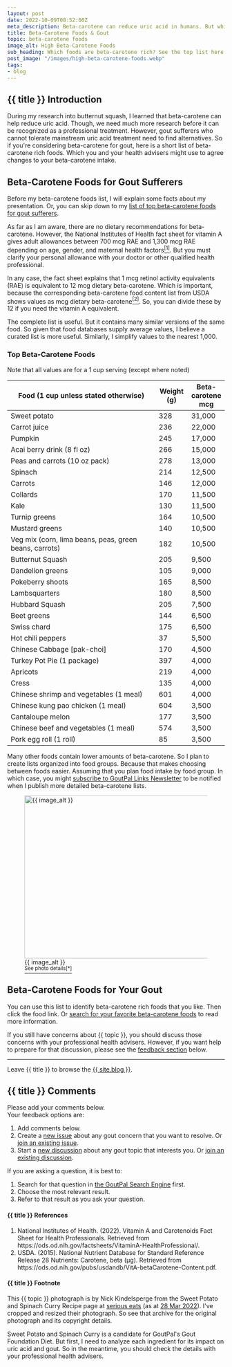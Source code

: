 ```yaml
---
layout: post
date: 2022-10-09T08:52:00Z
meta_description: Beta-carotene can reduce uric acid in humans. But which foods are best? See the top beta-carotene foods list now.
title: Beta-Carotene Foods & Gout
topic: beta-carotene foods
image_alt: High Beta-Carotene Foods
sub_heading: Which foods are beta-carotene rich? See the top list here.
post_image: "/images/high-beta-carotene-foods.webp"
tags:
- blog
---
```

<h2 id="intro">{{ title }} Introduction</h2>
During my research into butternut squash, I learned that beta-carotene can help reduce uric acid. Though, we need much more research before it can be recognized as a professional treatment. However, gout sufferers who cannot tolerate mainstream uric acid treatment need to find alternatives. So if you're considering beta-carotene for gout, here is a short list of beta-carotene rich foods. Which you and your health advisers might use to agree changes to your beta-carotene intake.

<h2 id="food">Beta-Carotene Foods for Gout Sufferers</h2>
Before my beta-carotene foods list, I will explain some facts about my presentation. Or, you can skip down to my <a href="#list">list of top beta-carotene foods for gout sufferers</a>.

As far as I am aware, there are no dietary recommendations for beta-carotene. However, the National Institutes of Health fact sheet for vitamin A gives adult allowances between 700 mcg RAE and 1,300 mcg RAE depending on age, gender, and maternal health factors<a href="#ref1"><sup>[1]</sup></a>. But you must clarify your personal allowance with your doctor or other qualified health professional.

In any case, the fact sheet explains that 1 mcg retinol activity equivalents (RAE) is equivalent to 12 mcg dietary beta-carotene. Which is important, because the corresponding beta-carotene food content list from USDA shows values as mcg dietary beta-carotene<a href="#ref2"><sup>[2]</sup></a>. So, you can divide these by 12 if you need the vitamin A equivalent.

The complete list is useful. But it contains many similar versions of the same food. So given that food databases supply average values, I believe a curated list is more useful. Similarly, I simplify values to the nearest 1,000.

<h3 id="list">Top Beta-Carotene Foods</h3>
Note that all values are for a 1 cup serving (except where noted)

<table id="" style="width: 100%;">
	<thead>
		<tr>
			<th style="width: 70%;">Food (1 cup unless stated otherwise)</th>
			<th style="width: 15%;">Weight (g)</th>
			<th style="width: 15%;">Beta-carotene mcg</th>
		</tr>
	</thead>
	<tbody>
		<tr id="potato">
			<td>Sweet potato</td>
			<td>328</td>
			<td>31,000</td>
		</tr>
		<tr id="cj">
			<td>Carrot juice</td>
			<td>236</td>
			<td>22,000</td>
		</tr>
		<tr id="pumpkin">
			<td>Pumpkin</td>
			<td>245</td>
			<td>17,000</td>
		</tr>
		<tr id="acai">
			<td>Acai berry drink (8 fl oz)</td>
			<td>266</td>
			<td>15,000</td>
		</tr>
		<tr id="pea">
			<td>Peas and carrots (10 oz pack)</td>
			<td>278</td>
			<td>13,000</td>
		</tr>
		<tr id="spinach">
			<td>Spinach</td>
			<td>214</td>
			<td>12,500</td>
		</tr>
		<tr id="carrot">
			<td>Carrots</td>
			<td>146</td>
			<td>12,000</td>
		</tr>
		<tr id="collard">
			<td>Collards</td>
			<td>170</td>
			<td>11,500</td>
		</tr>
		<tr id="kale">
			<td>Kale</td>
			<td>130</td>
			<td>11,500</td>
		</tr>
		<tr id="turnip">
			<td>Turnip greens</td>
			<td>164</td>
			<td>10,500</td>
		</tr>
		<tr id="mustard">
			<td>Mustard greens</td>
			<td>140</td>
			<td>10,500</td>
		</tr>
		<tr id="veg">
			<td>Veg mix (corn, lima beans, peas, green beans, carrots)</td>
			<td>182</td>
			<td>10,500</td>
		</tr>
		<tr id="butternut">
			<td>Butternut Squash</td>
			<td>205</td>
			<td>9,500</td>
		</tr>
		<tr id="dandelion">
			<td>Dandelion greens</td>
			<td>105</td>
			<td>9,000</td>
		</tr>
		<tr id="poke">
			<td>Pokeberry shoots</td>
			<td>165</td>
			<td>8,500</td>
		</tr>
		<tr id="lamb">
			<td>Lambsquarters</td>
			<td>180</td>
			<td>8,500</td>
		</tr>
		<tr id="hubbard">
			<td>Hubbard Squash</td>
			<td>205</td>
			<td>7,500</td>
		</tr>
		<tr id="beet">
			<td>Beet greens</td>
			<td>144</td>
			<td>6,500</td>
		</tr>
		<tr id="chard">
			<td>Swiss chard</td>
			<td>175</td>
			<td>6,500</td>
		</tr>
		<tr id="chili">
			<td>Hot chili peppers</td>
			<td>37</td>
			<td>5,500</td>
		</tr>
		<tr id="pak">
			<td>Chinese Cabbage [pak-choi]</td>
			<td>170</td>
			<td>4,500</td>
		</tr>
		<tr id="turkey">
			<td>Turkey Pot Pie (1 package)</td>
			<td>397</td>
			<td>4,000</td>
		</tr>
		<tr id="apricot">
			<td>Apricots</td>
			<td>219</td>
			<td>4,000</td>
		</tr>
		<tr id="cress">
			<td>Cress</td>
			<td>135</td>
			<td>4,000</td>
		</tr>
		<tr id="shrimp">
			<td>Chinese shrimp and vegetables (1 meal)</td>
			<td>601</td>
			<td>4,000</td>
		</tr>
		<tr id="chicken">
			<td>Chinese kung pao chicken (1 meal)</td>
			<td>604</td>
			<td>3,500</td>
		</tr>
		<tr id="melon">
			<td>Cantaloupe melon</td>
			<td>177</td>
			<td>3,500</td>
		</tr>
		<tr id="beef">
			<td>Chinese beef and vegetables (1 meal)</td>
			<td>574</td>
			<td>3,500</td>
		</tr>
		<tr id="pork">
			<td>Pork egg roll (1 roll)</td>
			<td>85</td>
			<td>3,500</td>
		</tr>
	</tbody>
</table>
Many other foods contain lower amounts of beta-carotene. So I plan to create lists organized into food groups. Because that makes choosing between foods easier. Assuming that you plan food intake by food group. In which case, you might <a href="https://links.goutpal.com/l/wqmwjs?wanted=true&amp;price=0">subscribe to GoutPal Links Newsletter</a> to be notified when I publish more detailed beta-carotene lists.
<figure id="image" class="inner">
<img src="{{ post_image }}" alt="{{ image_alt }}"  width="610" height="377">
  <figcaption>{{ image_alt }}<br /><a href="#footnote"><sup>See photo details[*]</sup></a></figcaption>
</figure>
<h2 id="next">Beta-Carotene Foods for Your Gout</h2>
You can use this list to identify beta-carotene rich foods that you like. Then click the food link. Or <a href="{{ site.searchurl }}">search for your favorite beta-carotene foods</a> to read more information.

If you still have concerns about {{ topic }}, you should discuss those concerns with your professional health advisers. However, if you want help to prepare for that discussion, please see the <a href="#feedback">feedback section</a> below.
<hr />
Leave {{ title }} to browse the <a href="/blog">{{ site.blog }}</a>.

<h2 id="comments">{{ title }} Comments</h2>
<p>Please add your comments below.<br />
Your feedback options are:</p>
<ol>
<li>Add comments below.</li>
<li>Create a <a href="https://github.com/kct2020/goutpal-com-skeleventy/issues/new/choose">new issue</a> about any gout concern that you want to resolve. Or <a href="https://github.com/kct2020/goutpal-com-skeleventy/issues">join an existing issue</a>.</li>
<li>Start a <a href="https://github.com/kct2020/goutpal-com-skeleventy/discussions/new">new discussion</a> about any gout topic that interests you. Or <a href="https://github.com/kct2020/goutpal-com-skeleventy/discussions">join an existing discussion</a>.</li>
</ol>
<p>If you are asking a question, it is best to:</p>
<ol>
<li>Search for that question in <a href="https://cse.google.com/cse?cof=FORID:0&cx=partner-pub-4857169685716700:9780732506">the GoutPal Search Engine</a> first.</li>
<li>Choose the most relevant result.</li>
<li>Refer to that result as you ask your question.</li>
</ol>
<script src="https://giscus.app/client.js"
        data-repo="kct2020/goutpal-com-skeleventy"
        data-repo-id="R_kgDOGVSRQQ"
        data-category="GoutPal Links Comments🗣"
        data-category-id="DIC_kwDOGVSRQc4CRbFp"
        data-mapping="title"
        data-strict="0"
        data-reactions-enabled="1"
        data-emit-metadata="1"
        data-input-position="top"
        data-theme="light_tritanopia"
        data-lang="en"
        data-loading="lazy"
        crossorigin="anonymous"
        async>
</script>

<h4 id="refs">{{ title }} References</h4>
<ol>
	<li id="ref1">National Institutes of Health. (2022). Vitamin A and Carotenoids Fact Sheet for Health Professionals. Retrieved from https://ods.od.nih.gov/factsheets/VitaminA-HealthProfessional/.</li>
	<li id="ref2">USDA. (2015). National Nutrient Database for Standard Reference Release 28 Nutrients: Carotene, beta (µg). Retrieved from https://ods.od.nih.gov/pubs/usdandb/VitA-betaCarotene-Content.pdf.</li>
</ol>

<h4 id="footnote">{{ title }} Footnote</h4>
This {{ topic }} photograph is by Nick Kindelsperge from the Sweet Potato and Spinach Curry Recipe page at <a href="https://www.seriouseats.com/">serious eats</a> (as at <a href="https://web.archive.org/web/20220328012525/https://www.seriouseats.com/sweet-potato-spinach-curry-recipe">28 Mar 2022</a>).  I've cropped  and resized their photograph. So see that archive for the original photograph and its copyright details.

Sweet Potato and Spinach Curry is a candidate for GoutPal's Gout Foundation Diet. But first, I need to analyze each ingredient for its impact on uric acid and gout. So in the meantime, you should check the details with your professional health advisers.
